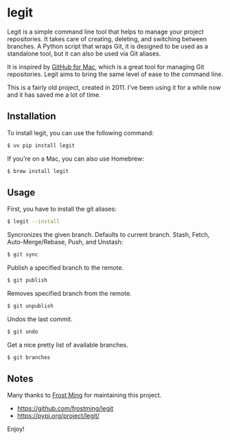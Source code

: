 # legit

Legit is a simple command line tool that helps to manage your project repositories. It takes care of creating, deleting, and switching between branches. A Python script that wraps Git, it is designed to be used as a standalone tool, but it can also be used via Git aliases.


It is inspired by [GitHub for Mac](https://docs.github.com/en/desktop/installing-and-authenticating-to-github-desktop/installing-github-desktop), which is a great tool for managing Git repositories. Legit aims to bring the same level of ease to the command line.

This is a fairly old project, created in 2011. I've been using it for a while now and it has saved me a lot of time.

## Installation

To install legit, you can use the following command:

```bash
$ uv pip install legit
```

If you're on a Mac, you can also use Homebrew:

```bash
$ brew install legit
```

## Usage

First, you have to install the git aliases:

```bash
$ legit --install
```

Syncronizes the given branch. Defaults to current branch. Stash, Fetch, Auto\-Merge/Rebase, Push, and Unstash:

```bash
$ git sync
```

Publish a specified branch to the remote.

```bash
$ git publish
```

Removes specified branch from the remote.

```bash
$ git unpublish
```

Undos the last commit.

```bash
$ git undo
```

Get a nice pretty list of available branches.

```bash
$ git branches
```

## Notes

Many thanks to [Frost Ming](https://github.com/frostming) for maintaining this project.

- https://github.com/frostming/legit
- https://pypi.org/project/legit/

Enjoy!
